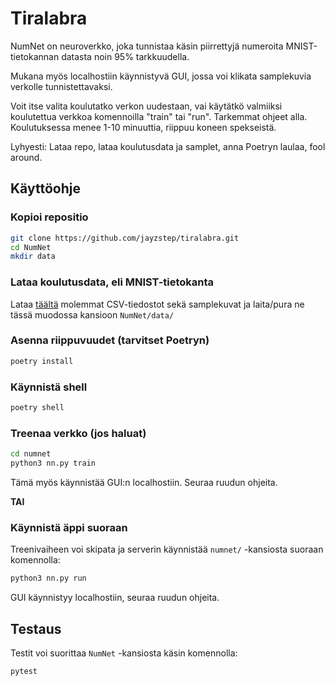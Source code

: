 # Tiralabra

NumNet on neuroverkko, joka tunnistaa käsin piirrettyjä numeroita MNIST-tietokannan datasta noin 95% tarkkuudella.

Mukana myös localhostiin käynnistyvä GUI, jossa voi klikata samplekuvia verkolle tunnistettavaksi.

Voit itse valita koulutatko verkon uudestaan, vai käytätkö valmiiksi koulutettua verkkoa komennoilla "train" tai "run". Tarkemmat ohjeet alla.
Koulutuksessa menee 1-10 minuuttia, riippuu koneen spekseistä.

Lyhyesti: Lataa repo, lataa koulutusdata ja samplet, anna Poetryn laulaa, fool around.

## Käyttöohje

### Kopioi repositio

```bash
git clone https://github.com/jayzstep/tiralabra.git
cd NumNet
mkdir data
```
### Lataa koulutusdata, eli MNIST-tietokanta

Lataa [täältä](https://www.dropbox.com/scl/fi/t3z7uidb1q5myqrhfbnb1/Arkisto.zip?rlkey=27iowi7reqz9khpylg8a6xrhl&st=ki8kxbsg&dl=0) molemmat CSV-tiedostot sekä samplekuvat ja laita/pura ne tässä muodossa kansioon `NumNet/data/`

### Asenna riippuvuudet (tarvitset Poetryn)

```bash
poetry install
```

### Käynnistä shell
```bash
poetry shell
```

### Treenaa verkko (jos haluat)
```bash
cd numnet
python3 nn.py train
```
Tämä myös käynnistää GUI:n localhostiin. Seuraa ruudun ohjeita.

**TAI**

### Käynnistä äppi suoraan
Treenivaiheen voi skipata ja serverin käynnistää `numnet/` -kansiosta suoraan komennolla:
```bash
python3 nn.py run
```
GUI käynnistyy localhostiin, seuraa ruudun ohjeita.

## Testaus
Testit voi suorittaa `NumNet` -kansiosta käsin komennolla:
```bash
pytest
```
